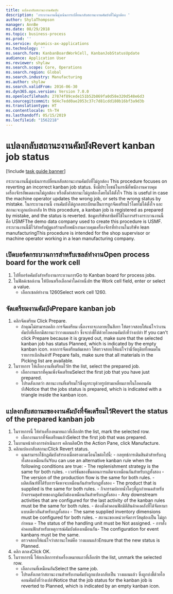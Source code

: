 ```yaml
---
title: แปลงกลับสถานะงานคัมบัง
description: 'กระบวนงานนี้มุ่งเน้นการเปลี่ยนกลับสถานะงานคัมบังที่ไม่ถูกต้อง '
author: ShylaThompson
manager: AnnBe
ms.date: 08/29/2018
ms.topic: business-process
ms.prod: ''
ms.service: dynamics-ax-applications
ms.technology: ''
ms.search.form: KanbanBoardWorkCell, KanbanJobStatusUpdate
audience: Application User
ms.reviewer: shylaw
ms.search.scope: Core, Operations
ms.search.region: Global
ms.search.industry: Manufacturing
ms.author: shylaw
ms.search.validFrom: 2016-06-30
ms.dyn365.ops.version: Version 7.0.0
ms.openlocfilehash: 27874f89cede151b52b869fa0d58e320d548e6d3
ms.sourcegitcommit: 9d4c7edd0ae2053c37c7d81cdd180b16bf3a9d3b
ms.translationtype: HT
ms.contentlocale: th-TH
ms.lasthandoff: 05/15/2019
ms.locfileid: "1562218"
---
```

# <a name="revert-kanban-job-status"></a><span data-ttu-id="65ad9-103">แปลงกลับสถานะงานคัมบัง</span><span class="sxs-lookup"><span data-stu-id="65ad9-103">Revert kanban job status</span></span>

[!include [task guide banner](../../includes/task-guide-banner.md)]

<span data-ttu-id="65ad9-104">กระบวนงานนี้มุ่งเน้นการเปลี่ยนกลับสถานะงานคัมบังที่ไม่ถูกต้อง </span><span class="sxs-lookup"><span data-stu-id="65ad9-104">This procedure focuses on reverting an incorrect kanban job status.</span></span> <span data-ttu-id="65ad9-105">ซึ่งมีประโยชน์ในกรณีที่พนักงานควบคุมเครื่องจักรอัพเดตงานไม่ถูกต้อง หรือตั้งค่าสถานะไม่ถูกต้องโดยไม่ได้ตั้งใจ </span><span class="sxs-lookup"><span data-stu-id="65ad9-105">This is useful in case the machine operator updates the wrong job, or sets the wrong status by mistake.</span></span> <span data-ttu-id="65ad9-106">ในกระบวนงานนี้ งานคัมบังได้ถูกลงทะเบียนเป็นการถูกจัดเตรียมไว้โดยไม่ได้ตั้งใจ และสถานะจะถูกแปลงกลับ </span><span class="sxs-lookup"><span data-stu-id="65ad9-106">In this procedure, a kanban job is registered as prepared by mistake, and the status is reverted.</span></span> <span data-ttu-id="65ad9-107">ข้อมูลบริษัทสาธิตที่ใช้ในการสร้างกระบวนงานนี้คือ USMF</span><span class="sxs-lookup"><span data-stu-id="65ad9-107">The demo data company used to create this procedure is USMF.</span></span> <span data-ttu-id="65ad9-108">กระบวนงานนี้มีไว้สำหรับผู้ดูแลร้านหรือพนักงานควบคุมเครื่องจักรที่ทำงานในบริษัท lean manufacturing</span><span class="sxs-lookup"><span data-stu-id="65ad9-108">This procedure is intended for the shop supervisor or machine operator working in a lean manufacturing company.</span></span>


## <a name="open-process-board-for-the-work-cell"></a><span data-ttu-id="65ad9-109">เปิดบอร์ดกระบวนการสำหรับเซลล์ทำงาน</span><span class="sxs-lookup"><span data-stu-id="65ad9-109">Open process board for the work cell</span></span>
1. <span data-ttu-id="65ad9-110">ไปที่บอร์ดคัมบังสำหรับงานกระบวนการ</span><span class="sxs-lookup"><span data-stu-id="65ad9-110">Go to Kanban board for process jobs.</span></span>
2. <span data-ttu-id="65ad9-111">ในฟิลด์เซลล์งาน ให้ป้อนหรือเลือกค่าใดค่าหนึ่ง</span><span class="sxs-lookup"><span data-stu-id="65ad9-111">In the Work cell field, enter or select a value.</span></span>
    * <span data-ttu-id="65ad9-112">เลือกเซลล์ทำงาน 1260</span><span class="sxs-lookup"><span data-stu-id="65ad9-112">Select work cell 1260.</span></span>  

## <a name="prepare-kanban-job"></a><span data-ttu-id="65ad9-113">จัดเตรียมงานคัมบัง</span><span class="sxs-lookup"><span data-stu-id="65ad9-113">Prepare kanban job</span></span>
1. <span data-ttu-id="65ad9-114">คลิกจัดเตรียม </span><span class="sxs-lookup"><span data-stu-id="65ad9-114">Click Prepare.</span></span>
    * <span data-ttu-id="65ad9-115">ถ้าคุณไม่สามารถคลิก การจัดเตรียม เนื่องจากจะกลายเป็นสีเทา ให้ตรวจสอบให้แน่ใจว่างานคัมบังที่เลือกมีสถานะว่าวางแผนแล้ว ซึ่งจะบ่งชี้ได้ด้วยไอคอนคัมบังที่ว่างเปล่า </span><span class="sxs-lookup"><span data-stu-id="65ad9-115">If you can't click Prepare because it is grayed out, make sure that the selected kanban job has status Planned, which is indicated by the empty kanban icon.</span></span> <span data-ttu-id="65ad9-116">หากการจัดเตรียมล้มเหลว ให้ตรวจสอบให้แน่ใจว่ามีวัตถุดิบทั้งหมดในรายการเบิกสินค้า</span><span class="sxs-lookup"><span data-stu-id="65ad9-116">If Prepare fails, make sure that all materials in the Picking list are available.</span></span>  
2. <span data-ttu-id="65ad9-117">ในรายการ ให้เลือกงานที่เตรียมไว้</span><span class="sxs-lookup"><span data-stu-id="65ad9-117">In the list, select the prepared job.</span></span>
    * <span data-ttu-id="65ad9-118">เลือกงานแรกที่คุณเพิ่งจัดเตรียม</span><span class="sxs-lookup"><span data-stu-id="65ad9-118">Select the first job that you have just prepared.</span></span>  
    * <span data-ttu-id="65ad9-119">โปรดสังเกตว่า สถานะงานที่เตรียมไว้ซึ่งถูกระบุด้วยรูปสามเหลี่ยมภายในไอคอนคัมบัง</span><span class="sxs-lookup"><span data-stu-id="65ad9-119">Notice that the jobs status is prepared, which is indicated with a triangle inside the kanban icon.</span></span>  

## <a name="revert-the-status-of-the-prepared-kanban-job"></a><span data-ttu-id="65ad9-120">แปลงกลับสถานะของงานคัมบังที่จัดเตรียมไว้</span><span class="sxs-lookup"><span data-stu-id="65ad9-120">Revert the status of the prepared kanban job</span></span>
1. <span data-ttu-id="65ad9-121">ในรายการนี้ ให้ทำเครื่องหมายแถวที่เลือก</span><span class="sxs-lookup"><span data-stu-id="65ad9-121">In the list, mark the selected row.</span></span>
    * <span data-ttu-id="65ad9-122">เลือกงานแรกที่จัดเตรียมแล้ว</span><span class="sxs-lookup"><span data-stu-id="65ad9-122">Select the first job that was prepared.</span></span>  
2. <span data-ttu-id="65ad9-123">ในบานหน้าต่างการดำเนินการ คลิกผลิต</span><span class="sxs-lookup"><span data-stu-id="65ad9-123">On the Action Pane, click Manufacture.</span></span>
3. <span data-ttu-id="65ad9-124">คลิกแปลงกลับสถานะ</span><span class="sxs-lookup"><span data-stu-id="65ad9-124">Click Revert status.</span></span>
    * <span data-ttu-id="65ad9-125">คุณสามารถใช้กฎคัมบังสำรองเมื่อตรงตามเงื่อนไขต่อไปนี้: - กลยุทธ์การเติมสินค้าสำหรับกฎทั้งสองเหมือนกัน</span><span class="sxs-lookup"><span data-stu-id="65ad9-125">You can use an alternative kanban rule when the following conditions are true:  - The replenishment strategy is the same for both rules.</span></span>  <span data-ttu-id="65ad9-126">- เวอร์ชันของขั้นตอนการผลิตจะเหมือนกันสำหรับกฎทั้งสอง </span><span class="sxs-lookup"><span data-stu-id="65ad9-126">- The version of the production flow is the same for both rules.</span></span>  <span data-ttu-id="65ad9-127">- ผลิตภัณฑ์ที่ได้รับการจัดหาจะเหมือนกันสำหรับกฎทั้งสอง </span><span class="sxs-lookup"><span data-stu-id="65ad9-127">- The product that is supplied is the same for both rules.</span></span>  <span data-ttu-id="65ad9-128">- กิจกรรมปลายน้ำใดๆที่ถูกกำหนดสำหรับกิจกรรมสุดท้ายของกฎคัมบังต้องเหมือนกันสำหรับกฎทั้งสอง </span><span class="sxs-lookup"><span data-stu-id="65ad9-128">- Any downstream activities that are configured for the last activity of the kanban rules must be the same for both rules.</span></span>  <span data-ttu-id="65ad9-129">- ต้องตั้งค่าคอนฟิกมิติสินค้าคงคลังที่ได้จัดหามาแบบเดียวกันสำหรับกฎทั้งสอง </span><span class="sxs-lookup"><span data-stu-id="65ad9-129">- The same supplied inventory dimensions must be configured for both rules.</span></span>  <span data-ttu-id="65ad9-130">- สถานะของหน่วยจัดการวัสดุต้องเป็น ไม่ถูกกำหนด </span><span class="sxs-lookup"><span data-stu-id="65ad9-130">- The status of the handling unit must be Not assigned.</span></span>  <span data-ttu-id="65ad9-131">- การตั้งค่าคอนฟิกสำหรับเหตุการณ์คัมบังต้องเหมือนกัน</span><span class="sxs-lookup"><span data-stu-id="65ad9-131">- The configuration for event kanbans must be the same.</span></span>  
    * <span data-ttu-id="65ad9-132">ตรวจสอบให้แน่ใจว่าสถานะใหม่คือ วางแผนแล้ว</span><span class="sxs-lookup"><span data-stu-id="65ad9-132">Ensure that the new status is Planned.</span></span>  
4. <span data-ttu-id="65ad9-133">คลิก ตกลง</span><span class="sxs-lookup"><span data-stu-id="65ad9-133">Click OK.</span></span>
5. <span data-ttu-id="65ad9-134">ในรายการนี้ ให้ยกเลิกการทำเครื่องหมายแถวที่เลือก</span><span class="sxs-lookup"><span data-stu-id="65ad9-134">In the list, unmark the selected row.</span></span>
    * <span data-ttu-id="65ad9-135">เลือกงานที่เหมือนกัน</span><span class="sxs-lookup"><span data-stu-id="65ad9-135">Select the same job.</span></span>  
    * <span data-ttu-id="65ad9-136">โปรดสังเกตว่าสถานะงานสำหรับงานคัมบังถูกแปลงกลับเป็น วางแผนแล้ว ซึ่งถูกบ่งชี้ด้วยไอคอนคัมบังที่ว่างเปล่า</span><span class="sxs-lookup"><span data-stu-id="65ad9-136">Notice that the job status for the kanban job is reverted to Planned, which is indicated by an empty kanban icon.</span></span>  

